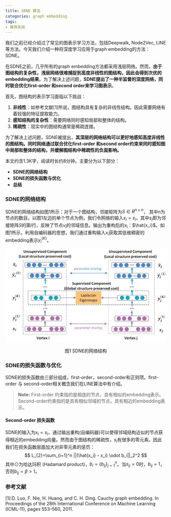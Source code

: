 ```yaml
---
title: SDNE 算法
categories: graph embedding
tags:
- 推荐系统
---
```


我们之前已经介绍过了常见的图表示学习方法，包括Deepwalk, Node2Vec, LINE 等方法。今天我们介绍一种将深度学习应用于graph embedding的方法：SDNE。

在SDNE之前，几乎所有的graph embedding方法都采用浅层网络。然而，**由于图结构的复杂性，浅层网络很难捕捉到高度非线性的图结构，因此会得到次优的embedding结果**。为了解决上述问题，**SDNE提出了一种半监督的深度网络，同时联合优化first-order 和second order来学习图表示**。

首先，图结构的表示学习面临以下挑战：

1. **非线性**：如参考文献[1]所说，图结构具有复杂的非线性结构。因此需要网络有着较强的特征提取能力。
2. **感知结构的复杂性**：需要网络同时感知局部和整体的结构。
3. **稀疏性**：现实中的图结构通常是稀疏连接。

为了解决上述问题，SDNE被提出，**其深层的网络结构可以更好地感知高度非线性的图结构。同时网络通过联合优化first-order 和second order约束来同时感知图中局部和整体的结构，并缓解图结构中稀疏性的负面影响。**

本文约含1.3K字，阅读时长约8分钟。主要分为以下部分：
- **SDNE的网络结构**
- **SDNE的损失函数与优化**
- **总结**

### SDNE的网络结构

SDNE的网络结构如图1所示：对于一个图结构，邻接矩阵为$S \in R^{n \times n}$， 其中$n$为节点的数目。以图1左边的单个节点为例，我们令网络的输入$x_i = s_i$，其中$s_i$即为邻接矩阵$S$的第$i$行，反映了节点$v_i$的邻域信息。输出为重构后的$x_i$：$\hat{x_i}$。如图1所示，利用自编码器的思想，我们通过重构输入$x_i$获取其低维稠密的embedding表示$y_i^{(K)}$。

![](/images/SDNE.png)

<center>图1 SDNE的网络结构</center>

### SDNE的损失函数与优化

SDNE的损失函数由三部分组成，first-order，second-order和正则项。first-order 与 second-order相关概念我们在LINE算法中有介绍。

> **Note:** First-order 约束指的是相连的节点，具有相似的embedding表示。Second-order约束指的是具有相似邻域的节点，具有相近的embedding表示。

#### Second-order 损失函数

SDNE的输入为$x_i = s_i$，通过输出重构(自编码器)可以使得邻域结构近似的节点获得相近的embedding向量。然而由于图结构的稀疏性，$s_i$有很多的零元素。因此我们在损失函数层面加大对非零元素的惩罚：
$$
L_{2}=\sum_{i=1}^n ||(\hat{x_i} - x_i) \odot b_i||_2^2
$$
其中$\odot$为哈达玛积 (Hadamard product)，$b_i = \{b_{ij}\}_{j=1}^n$。当$s_{ij}=0$时，$b_{ij}=1$，否则$b_{ij}=\beta > 1$。

### 参考文献

\[1\]:D. Luo, F. Nie, H. Huang, and C. H. Ding. Cauchy graph embedding. In Proceedings of the 28th International Conference on Machine Learning (ICML-11), pages 553–560, 2011.





